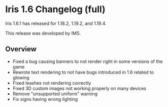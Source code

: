 # Iris 1.6 Changelog (full)

Iris 1.6.1 has released for 1.18.2, 1.19.2, and 1.19.4.

This release was developed by IMS.

## Overview

- Fixed a bug causing banners to not render right in some versions of the game
- Rewrote text rendering to not have bugs introduced in 1.6 related to glowing
- Fixed leashes not rendering correctly
- Fixed 3D custom images not working properly on many devices
- Remove "unsupported uniform" warning
- Fix signs having wrong lighting
